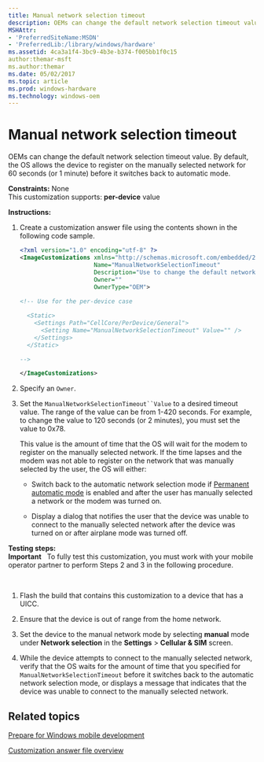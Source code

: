 ```yaml
---
title: Manual network selection timeout
description: OEMs can change the default network selection timeout value.
MSHAttr:
- 'PreferredSiteName:MSDN'
- 'PreferredLib:/library/windows/hardware'
ms.assetid: 4ca3a1f4-3bc9-4b3e-b374-f005bb1f0c15
author:themar-msft
ms.author:themar
ms.date: 05/02/2017
ms.topic: article
ms.prod: windows-hardware
ms.technology: windows-oem
---
```


# Manual network selection timeout


OEMs can change the default network selection timeout value. By default, the OS allows the device to register on the manually selected network for 60 seconds (or 1 minute) before it switches back to automatic mode.

<a href="" id="constraints---none"></a>**Constraints:** None  
This customization supports: **per-device** value

<a href="" id="instructions-"></a>**Instructions:**  
1.  Create a customization answer file using the contents shown in the following code sample.

    ```XML
    <?xml version="1.0" encoding="utf-8" ?>  
    <ImageCustomizations xmlns="http://schemas.microsoft.com/embedded/2004/10/ImageUpdate"  
                         Name="ManualNetworkSelectionTimeout"  
                         Description="Use to change the default network selection timeout value."  
                         Owner=""  
                         OwnerType="OEM"> 
      
    <!-- Use for the per-device case

      <Static>  
        <Settings Path="CellCore/PerDevice/General">  
          <Setting Name="ManualNetworkSelectionTimeout" Value="" />
        </Settings>  
      </Static>

    -->

    </ImageCustomizations>
    ```

2.  Specify an `Owner`.

3.  Set the `ManualNetworkSelectionTimeout``Value` to a desired timeout value. The range of the value can be from 1-420 seconds. For example, to change the value to 120 seconds (or 2 minutes), you must set the value to 0x78.

    This value is the amount of time that the OS will wait for the modem to register on the manually selected network. If the time lapses and the modem was not able to register on the network that was manually selected by the user, the OS will either:

    -   Switch back to the automatic network selection mode if [Permanent automatic mode](permanent-automatic-mode.md) is enabled and after the user has manually selected a network or the modem was turned on.

    -   Display a dialog that notifies the user that the device was unable to connect to the manually selected network after the device was turned on or after airplane mode was turned off.

<a href="" id="testing-steps-"></a>**Testing steps:**  
**Important**  
To fully test this customization, you must work with your mobile operator partner to perform Steps 2 and 3 in the following procedure.

 

1.  Flash the build that contains this customization to a device that has a UICC.

2.  Ensure that the device is out of range from the home network.

3.  Set the device to the manual network mode by selecting **manual** mode under **Network selection** in the **Settings** &gt; **Cellular & SIM** screen.

4.  While the device attempts to connect to the manually selected network, verify that the OS waits for the amount of time that you specified for `ManualNetworkSelectionTimeout` before it switches back to the automatic network selection mode, or displays a message that indicates that the device was unable to connect to the manually selected network.

## Related topics

[Prepare for Windows mobile development](https://docs.microsoft.com/en-us/windows-hardware/manufacture/mobile/preparing-for-windows-mobile-development)

[Customization answer file overview](https://docs.microsoft.com/en-us/windows-hardware/customize/mobile/mcsf/customization-answer-file)
